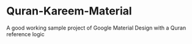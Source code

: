 # Quran-Kareem-Material
A good working sample project of Google Material Design with a Quran reference logic
